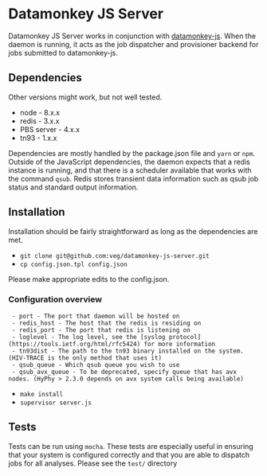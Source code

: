 Datamonkey JS Server
========================

Datamonkey JS Server works in conjunction with [datamonkey-js](http://github.com/veg/datamonkey-js). When the daemon is running, it acts as the job dispatcher and provisioner backend for jobs submitted to datamonkey-js. 

## Dependencies

Other versions might work, but not well tested.

* node - 8.x.x
* redis - 3.x.x
* PBS server - 4.x.x
* tn93 - 1.x.x

Dependencies are mostly handled by the package.json file and `yarn` or `npm`. Outside of the JavaScript dependencies, the daemon expects that a redis instance is running, and that there is a scheduler available that works with the command `qsub`. Redis stores transient data information such as qsub job status and standard output information. 


## Installation

Installation should be fairly straightforward as long as the dependencies are met.

* `git clone git@github.com:veg/datamonkey-js-server.git`
* `cp config.json.tpl config.json`
 
 Please make appropriate edits to the config.json.
 
 ### Configuration overview
 ```
  - port - The port that daemon will be hosted on
  - redis_host - The host that the redis is residing on
  - redis_port - The port that redis is listening on
  - loglevel - The log level, see the [syslog protocol](https://tools.ietf.org/html/rfc5424) for more information
  - tn93dist - The path to the tn93 binary installed on the system. (HIV-TRACE is the only method that uses it)
  - qsub_queue - Which qsub queue you wish to use
  - qsub_avx_queue - To be deprecated, specify queue that has avx nodes. (HyPhy > 2.3.0 depends on avx system calls being available)
```
 

* `make install`
* `supervisor server.js`

## Tests
Tests can be run using `mocha`. These tests are especially useful in ensuring that your system is configured correctly and that you are able to dispatch jobs for all analyses. Please see the `test/` directory

